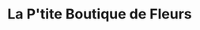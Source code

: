---
title: "La P'tite Boutique de Fleurs"
url: /thiberville/la-ptite-boutique-de-fleurs/
shop: fleuriste
---